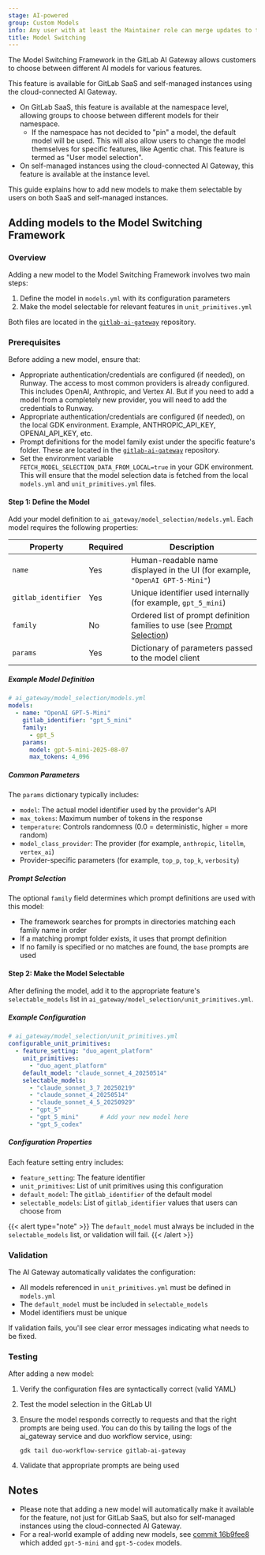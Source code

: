 ```yaml
---
stage: AI-powered
group: Custom Models
info: Any user with at least the Maintainer role can merge updates to this content. For details, see https://docs.gitlab.com/development/development_processes/#development-guidelines-review.
title: Model Switching
---
```


The Model Switching Framework in the GitLab AI Gateway allows customers to choose between different AI models for various features.

This feature is available for GitLab SaaS and self-managed instances using the cloud-connected AI Gateway.

- On GitLab SaaS, this feature is available at the namespace level, allowing groups to choose between different models for their namespace.
  - If the namespace has not decided to "pin" a model, the default model will be used. This will also allow users to change the model themselves for specific features, like Agentic chat. This feature is termed as "User model selection".
- On self-managed instances using the cloud-connected AI Gateway, this feature is available at the instance level.

This guide explains how to add new models to make them selectable by users on both SaaS and self-managed instances.

## Adding models to the Model Switching Framework

### Overview

Adding a new model to the Model Switching Framework involves two main steps:

1. Define the model in `models.yml` with its configuration parameters
1. Make the model selectable for relevant features in `unit_primitives.yml`

Both files are located in the [`gitlab-ai-gateway`](https://gitlab.com/gitlab-org/modelops/applied-ml/code-suggestions/ai-assist/-/tree/main/ai_gateway/model_selection) repository.

### Prerequisites

Before adding a new model, ensure that:

- Appropriate authentication/credentials are configured (if needed), on Runway. The access to most common providers is already configured. This includes OpenAI, Anthropic, and Vertex AI. But if you need to add a model from a completely new provider, you will need to add the credentials to Runway.
- Appropriate authentication/credentials are configured (if needed), on the local GDK environment. Example, ANTHROPIC_API_KEY, OPENAI_API_KEY, etc.
- Prompt definitions for the model family exist under the specific feature's folder. These are located in the [`gitlab-ai-gateway`](https://gitlab.com/gitlab-org/modelops/applied-ml/code-suggestions/ai-assist/-/tree/main/ai_gateway/prompts/definitions) repository.
- Set the environment variable `FETCH_MODEL_SELECTION_DATA_FROM_LOCAL=true` in your GDK environment. This will ensure that the model selection data is fetched from the local `models.yml` and `unit_primitives.yml` files.

#### Step 1: Define the Model

Add your model definition to `ai_gateway/model_selection/models.yml`. Each model requires the following properties:

| Property | Required | Description |
|----------|----------|-------------|
| `name` | Yes | Human-readable name displayed in the UI (for example, `"OpenAI GPT-5-Mini"`) |
| `gitlab_identifier` | Yes | Unique identifier used internally (for example, `gpt_5_mini`) |
| `family` | No | Ordered list of prompt definition families to use (see [Prompt Selection](#prompt-selection)) |
| `params` | Yes | Dictionary of parameters passed to the model client |

##### Example Model Definition

```yaml
# ai_gateway/model_selection/models.yml
models:
  - name: "OpenAI GPT-5-Mini"
    gitlab_identifier: "gpt_5_mini"
    family:
      - gpt_5
    params:
      model: gpt-5-mini-2025-08-07
      max_tokens: 4_096
```

##### Common Parameters

The `params` dictionary typically includes:

- `model`: The actual model identifier used by the provider's API
- `max_tokens`: Maximum number of tokens in the response
- `temperature`: Controls randomness (0.0 = deterministic, higher = more random)
- `model_class_provider`: The provider (for example, `anthropic`, `litellm`, `vertex_ai`)
- Provider-specific parameters (for example, `top_p`, `top_k`, `verbosity`)

##### Prompt Selection

The optional `family` field determines which prompt definitions are used with this model:

- The framework searches for prompts in directories matching each family name in order
- If a matching prompt folder exists, it uses that prompt definition
- If no family is specified or no matches are found, the `base` prompts are used

#### Step 2: Make the Model Selectable

After defining the model, add it to the appropriate feature's `selectable_models` list in `ai_gateway/model_selection/unit_primitives.yml`.

##### Example Configuration

```yaml
# ai_gateway/model_selection/unit_primitives.yml
configurable_unit_primitives:
  - feature_setting: "duo_agent_platform"
    unit_primitives:
      - "duo_agent_platform"
    default_model: "claude_sonnet_4_20250514"
    selectable_models:
      - "claude_sonnet_3_7_20250219"
      - "claude_sonnet_4_20250514"
      - "claude_sonnet_4_5_20250929"
      - "gpt_5"
      - "gpt_5_mini"      # Add your new model here
      - "gpt_5_codex"
```

##### Configuration Properties

Each feature setting entry includes:

- `feature_setting`: The feature identifier
- `unit_primitives`: List of unit primitives using this configuration
- `default_model`: The `gitlab_identifier` of the default model
- `selectable_models`: List of `gitlab_identifier` values that users can choose from

{{< alert type="note" >}}
The `default_model` must always be included in the `selectable_models` list, or validation will fail.
{{< /alert >}}

### Validation

The AI Gateway automatically validates the configuration:

- All models referenced in `unit_primitives.yml` must be defined in `models.yml`
- The `default_model` must be included in `selectable_models`
- Model identifiers must be unique

If validation fails, you'll see clear error messages indicating what needs to be fixed.

### Testing

After adding a new model:

1. Verify the configuration files are syntactically correct (valid YAML)
1. Test the model selection in the GitLab UI
1. Ensure the model responds correctly to requests and that the right prompts are being used. You can do this by tailing the logs of the ai_gateway service and duo workflow service, using:

   ```shell
   gdk tail duo-workflow-service gitlab-ai-gateway
   ```

1. Validate that appropriate prompts are being used

## Notes

- Please note that adding a new model will automatically make it available for the feature, not just for GitLab SaaS, but also for self-managed instances using the cloud-connected AI Gateway.
- For a real-world example of adding new models, see [commit 16b9fee8](https://gitlab.com/gitlab-org/modelops/applied-ml/code-suggestions/ai-assist/-/commit/16b9fee8d2ecdbb1d1d0f7e436883ed0769d8ba9) which added `gpt-5-mini` and `gpt-5-codex` models.
